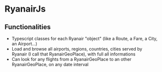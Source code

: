 # RyanairJs

## Functionalities
 - Typescript classes for each Ryanair "object" (like a Route, a Fare, a City, an Airport...)
 - Load and browse all airports, regions, countries, cities served by Ryanair (I call that RyanairGeoPlace), with full all informations
 - Can look for any flights from a RyanairGeoPlace to an other RyanairGeoPlace, on any date interval
